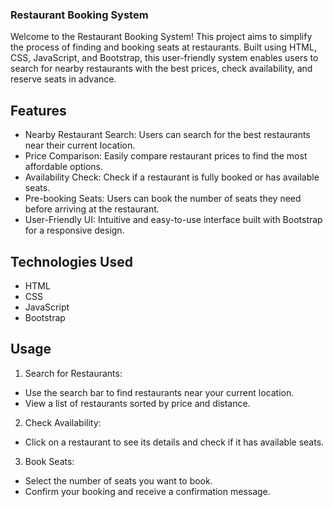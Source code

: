 ### Restaurant Booking System

Welcome to the Restaurant Booking System! This project aims to simplify the process of finding and booking seats at restaurants. Built using HTML, CSS, JavaScript, and Bootstrap, this user-friendly system enables users to search for nearby restaurants with the best prices, check availability, and reserve seats in advance.

## Features
- Nearby Restaurant Search: Users can search for the best restaurants near their current location.
- Price Comparison: Easily compare restaurant prices to find the most affordable options.
- Availability Check: Check if a restaurant is fully booked or has available seats.
- Pre-booking Seats: Users can book the number of seats they need before arriving at the restaurant.
- User-Friendly UI: Intuitive and easy-to-use interface built with Bootstrap for a responsive design.

## Technologies Used

- HTML
- CSS
- JavaScript
- Bootstrap

## Usage

1. Search for Restaurants:

- Use the search bar to find restaurants near your current location.
- View a list of restaurants sorted by price and distance.

2. Check Availability:

- Click on a restaurant to see its details and check if it has available seats.

3. Book Seats:

- Select the number of seats you want to book.
- Confirm your booking and receive a confirmation message.
